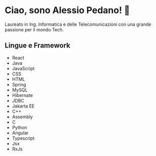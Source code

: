 # Ciao, sono Alessio Pedano! 👋

Laureato in Ing. Informatica e delle Telecomunicazioni con una grande passione per il mondo Tech.

## Lingue e Framework

- React
- Java
- JavaScript
- CSS
- HTML
- Spring
- MySQL
- Hibernate
- JDBC
- Jakarta EE
- C++
- Assembly
- C
- Python
- Angular
- Typescript
- Jsx
- RxJs
